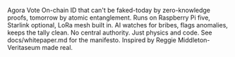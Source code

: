Agora Vote
On-chain ID that can't be faked-today by zero-knowledge proofs, tomorrow by atomic entanglement. 
Runs on Raspberry Pi five, 
Starlink optional, 
LoRa mesh built in. 
AI watches for bribes, flags anomalies, keeps the tally clean. 
No central authority. 
Just physics and code. 
See docs/whitepaper.md for the manifesto. 
Inspired by Reggie Middleton-Veritaseum made real.
